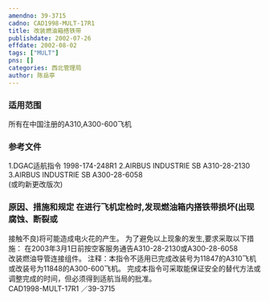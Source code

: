 ```yaml
---
amendno: 39-3715  
cadno: CAD1998-MULT-17R1  
title: 改装燃油箱搭铁带  
publishdate: 2002-07-26  
effdate: 2002-08-02  
tags: ["MULT"]  
pns: []  
categories: 西北管理局  
author: 陈岳亭  
---
```

  
### 适用范围  
所有在中国注册的A310,A300-600飞机  
  
<!--more-->  
### 参考文件  
1.DGAC适航指令 1998-174-248R1     2.AIRBUS INDUSTRIE SB A310-28-2130     3.AIRBUS INDUSTRIE SB A300-28-6058  
(或昀新更改版次)  
  
### 原因、措施和规定 在进行飞机定检时,发现燃油箱内搭铁带损坏(出现腐蚀、断裂或  
接触不良)将可能造成电火花的产生。     为了避免以上现象的发生,要求采取以下措施：     在2003年3月1日前按空客服务通告A310-28-2130或A300-28-6058  
改装燃油导管连接组件。     注释：本指令不适用已完成改装号为11847的A310飞机或改装号为11848的A300-600飞机。     完成本指令可采取能保证安全的替代方法或调整完成的时间，但必须得到适航当局的批准。  
       CAD1998-MULT-17R1   ／39-3715  
